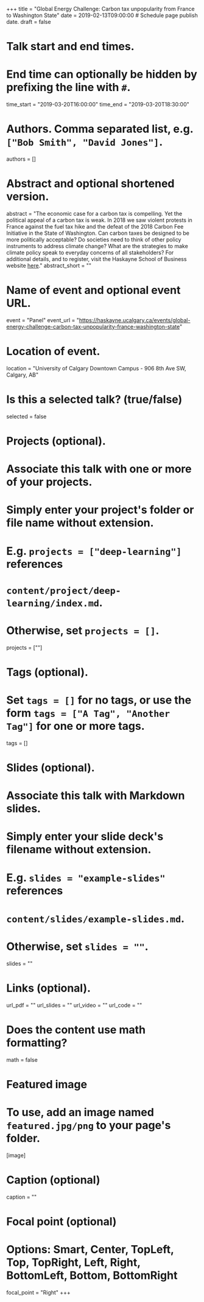 +++
title = "Global Energy Challenge: Carbon tax unpopularity from France to Washington State"
date = 2019-02-13T09:00:00  # Schedule page publish date.
draft = false

# Talk start and end times.
#   End time can optionally be hidden by prefixing the line with `#`.
time_start = "2019-03-20T16:00:00"
time_end = "2019-03-20T18:30:00"

# Authors. Comma separated list, e.g. `["Bob Smith", "David Jones"]`.
authors = []

# Abstract and optional shortened version.
abstract = "The economic case for a carbon tax is compelling. Yet the political appeal of a carbon tax is weak. In 2018 we saw violent protests in France against the fuel tax hike and the defeat of the 2018 Carbon Fee Initiative in the State of Washington. Can carbon taxes be designed to be more politically acceptable? Do societies need to think of other policy instruments to address climate change? What are the strategies to make climate policy speak to everyday concerns of all stakeholders? For additional details, and to register, visit the Haskayne School of Business website [here](https://haskayne.ucalgary.ca/events/global-energy-challenge-carbon-tax-unpopularity-france-washington-state)."
abstract_short = ""

# Name of event and optional event URL.
event = "Panel"
event_url = "https://haskayne.ucalgary.ca/events/global-energy-challenge-carbon-tax-unpopularity-france-washington-state"

# Location of event.
location = "University of Calgary Downtown Campus - 906 8th Ave SW, Calgary, AB"

# Is this a selected talk? (true/false)
selected = false

# Projects (optional).
#   Associate this talk with one or more of your projects.
#   Simply enter your project's folder or file name without extension.
#   E.g. `projects = ["deep-learning"]` references 
#   `content/project/deep-learning/index.md`.
#   Otherwise, set `projects = []`.
projects = [""]

# Tags (optional).
#   Set `tags = []` for no tags, or use the form `tags = ["A Tag", "Another Tag"]` for one or more tags.
tags = []

# Slides (optional).
#   Associate this talk with Markdown slides.
#   Simply enter your slide deck's filename without extension.
#   E.g. `slides = "example-slides"` references 
#   `content/slides/example-slides.md`.
#   Otherwise, set `slides = ""`.
slides = ""

# Links (optional).
url_pdf = ""
url_slides = ""
url_video = ""
url_code = ""

# Does the content use math formatting?
math = false

# Featured image
# To use, add an image named `featured.jpg/png` to your page's folder. 
[image]
  # Caption (optional)
  caption = ""

  # Focal point (optional)
  # Options: Smart, Center, TopLeft, Top, TopRight, Left, Right, BottomLeft, Bottom, BottomRight
  focal_point = "Right"
+++



